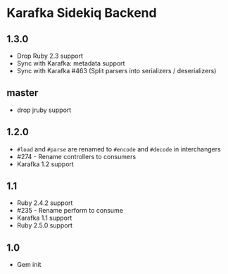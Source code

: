 # Karafka Sidekiq Backend

## 1.3.0
- Drop Ruby 2.3 support
- Sync with Karafka: metadata support
- Sync with Karafka #463 (Split parsers into serializers / deserializers)

## master
- drop jruby support

## 1.2.0
- ```#load``` and ```#parse``` are renamed to ```#encode``` and ```#decode``` in interchangers
- #274 - Rename controllers to consumers
- Karafka 1.2 support

## 1.1
- Ruby 2.4.2 support
- #235 - Rename perform to consume
- Karafka 1.1 support
- Ruby 2.5.0 support

## 1.0

- Gem init
